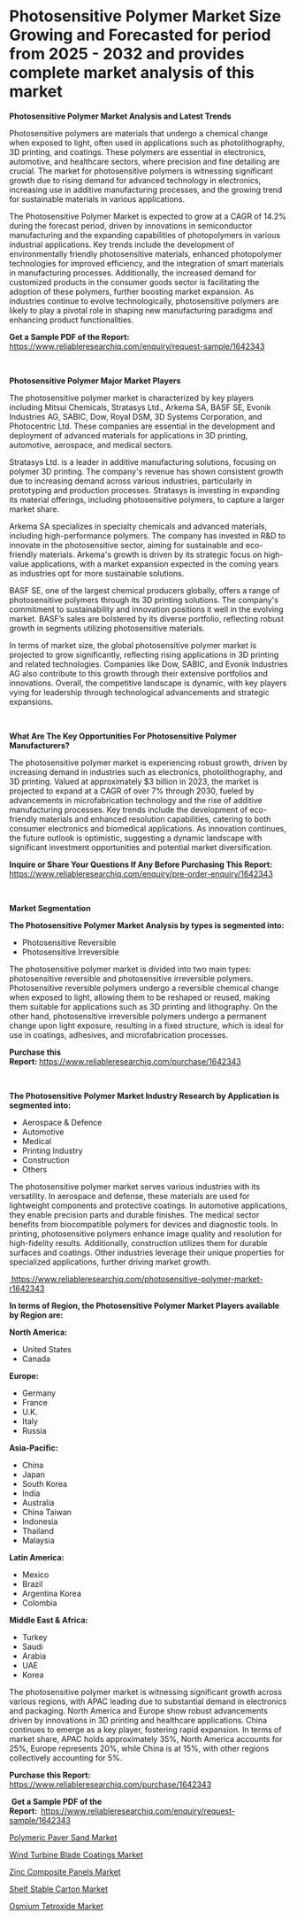 <p><h1>Photosensitive Polymer Market Size Growing and Forecasted for period from 2025 - 2032 and provides complete market analysis of this market</h1></p><p><strong>Photosensitive Polymer Market Analysis and Latest Trends</strong></p>
<p><p>Photosensitive polymers are materials that undergo a chemical change when exposed to light, often used in applications such as photolithography, 3D printing, and coatings. These polymers are essential in electronics, automotive, and healthcare sectors, where precision and fine detailing are crucial. The market for photosensitive polymers is witnessing significant growth due to rising demand for advanced technology in electronics, increasing use in additive manufacturing processes, and the growing trend for sustainable materials in various applications.</p><p>The Photosensitive Polymer Market is expected to grow at a CAGR of 14.2% during the forecast period, driven by innovations in semiconductor manufacturing and the expanding capabilities of photopolymers in various industrial applications. Key trends include the development of environmentally friendly photosensitive materials, enhanced photopolymer technologies for improved efficiency, and the integration of smart materials in manufacturing processes. Additionally, the increased demand for customized products in the consumer goods sector is facilitating the adoption of these polymers, further boosting market expansion. As industries continue to evolve technologically, photosensitive polymers are likely to play a pivotal role in shaping new manufacturing paradigms and enhancing product functionalities.</p></p>
<p><strong>Get a Sample PDF of the Report:&nbsp;</strong> <a href="https://www.reliableresearchiq.com/enquiry/request-sample/1642343?utm_campaign=2251&utm_medium=2&utm_source=Github&utm_content=ia&utm_term=30012025&utm_id=photosensitive-polymer">https://www.reliableresearchiq.com/enquiry/request-sample/1642343</a></p>
<p>&nbsp;</p>
<p><strong>Photosensitive Polymer Major Market Players</strong></p>
<p><p>The photosensitive polymer market is characterized by key players including Mitsui Chemicals, Stratasys Ltd., Arkema SA, BASF SE, Evonik Industries AG, SABIC, Dow, Royal DSM, 3D Systems Corporation, and Photocentric Ltd. These companies are essential in the development and deployment of advanced materials for applications in 3D printing, automotive, aerospace, and medical sectors.</p><p>Stratasys Ltd. is a leader in additive manufacturing solutions, focusing on polymer 3D printing. The company's revenue has shown consistent growth due to increasing demand across various industries, particularly in prototyping and production processes. Stratasys is investing in expanding its material offerings, including photosensitive polymers, to capture a larger market share.</p><p>Arkema SA specializes in specialty chemicals and advanced materials, including high-performance polymers. The company has invested in R&D to innovate in the photosensitive sector, aiming for sustainable and eco-friendly materials. Arkema's growth is driven by its strategic focus on high-value applications, with a market expansion expected in the coming years as industries opt for more sustainable solutions.</p><p>BASF SE, one of the largest chemical producers globally, offers a range of photosensitive polymers through its 3D printing solutions. The company's commitment to sustainability and innovation positions it well in the evolving market. BASF’s sales are bolstered by its diverse portfolio, reflecting robust growth in segments utilizing photosensitive materials.</p><p>In terms of market size, the global photosensitive polymer market is projected to grow significantly, reflecting rising applications in 3D printing and related technologies. Companies like Dow, SABIC, and Evonik Industries AG also contribute to this growth through their extensive portfolios and innovations. Overall, the competitive landscape is dynamic, with key players vying for leadership through technological advancements and strategic expansions.</p></p>
<p>&nbsp;</p>
<p><strong>What Are The Key Opportunities For Photosensitive Polymer Manufacturers?</strong></p>
<p><p>The photosensitive polymer market is experiencing robust growth, driven by increasing demand in industries such as electronics, photolithography, and 3D printing. Valued at approximately $3 billion in 2023, the market is projected to expand at a CAGR of over 7% through 2030, fueled by advancements in microfabrication technology and the rise of additive manufacturing processes. Key trends include the development of eco-friendly materials and enhanced resolution capabilities, catering to both consumer electronics and biomedical applications. As innovation continues, the future outlook is optimistic, suggesting a dynamic landscape with significant investment opportunities and potential market diversification.</p></p>
<p><strong>Inquire or Share Your Questions If Any Before Purchasing This Report:</strong> <a href="https://www.reliableresearchiq.com/enquiry/pre-order-enquiry/1642343?utm_campaign=2251&utm_medium=2&utm_source=Github&utm_content=ia&utm_term=30012025&utm_id=photosensitive-polymer">https://www.reliableresearchiq.com/enquiry/pre-order-enquiry/1642343</a></p>
<p>&nbsp;</p>
<p><strong>Market Segmentation</strong></p>
<p><strong>The Photosensitive Polymer Market Analysis by types is segmented into:</strong></p>
<p><ul><li>Photosensitive Reversible</li><li>Photosensitive Irreversible</li></ul></p>
<p><p>The photosensitive polymer market is divided into two main types: photosensitive reversible and photosensitive irreversible polymers. Photosensitive reversible polymers undergo a reversible chemical change when exposed to light, allowing them to be reshaped or reused, making them suitable for applications such as 3D printing and lithography. On the other hand, photosensitive irreversible polymers undergo a permanent change upon light exposure, resulting in a fixed structure, which is ideal for use in coatings, adhesives, and microfabrication processes.</p></p>
<p><strong>Purchase this Report:&nbsp;</strong><a href="https://www.reliableresearchiq.com/purchase/1642343?utm_campaign=2251&utm_medium=2&utm_source=Github&utm_content=ia&utm_term=30012025&utm_id=photosensitive-polymer">https://www.reliableresearchiq.com/purchase/1642343</a></p>
<p>&nbsp;</p>
<p><strong>The Photosensitive Polymer Market Industry Research by Application is segmented into:</strong></p>
<p><ul><li>Aerospace & Defence</li><li>Automotive</li><li>Medical</li><li>Printing Industry</li><li>Construction</li><li>Others</li></ul></p>
<p><p>The photosensitive polymer market serves various industries with its versatility. In aerospace and defense, these materials are used for lightweight components and protective coatings. In automotive applications, they enable precision parts and durable finishes. The medical sector benefits from biocompatible polymers for devices and diagnostic tools. In printing, photosensitive polymers enhance image quality and resolution for high-fidelity results. Additionally, construction utilizes them for durable surfaces and coatings. Other industries leverage their unique properties for specialized applications, further driving market growth.</p></p>
<p><a href="https://www.reliableresearchiq.com/photosensitive-polymer-market-r1642343?utm_campaign=2251&utm_medium=2&utm_source=Github&utm_content=ia&utm_term=30012025&utm_id=photosensitive-polymer">&nbsp;https://www.reliableresearchiq.com/photosensitive-polymer-market-r1642343</a></p>
<p><strong>In terms of Region, the Photosensitive Polymer Market Players available by Region are:</strong></p>
<p>
    <p> <strong> North America: </strong>
        <ul>
            <li>United States</li>
            <li>Canada</li>
        </ul>
        </p> 
    <p> <strong> Europe: </strong>
        <ul>
            <li>Germany</li>
            <li>France</li>
            <li>U.K.</li>
            <li>Italy</li>
            <li>Russia</li>
        </ul>
        </p> 
    <p> <strong> Asia-Pacific: </strong>
        <ul>
            <li>China</li>
            <li>Japan</li>
            <li>South Korea</li>
            <li>India</li>
            <li>Australia</li>
            <li>China Taiwan</li>
            <li>Indonesia</li>
            <li>Thailand</li>
            <li>Malaysia</li>
        </ul>
        </p> 
    <p> <strong> Latin America: </strong>
        <ul>
            <li>Mexico</li>
            <li>Brazil</li>
            <li>Argentina Korea</li>
            <li>Colombia</li>
        </ul>
        </p> 
    <p> <strong> Middle East & Africa: </strong>
        <ul>
            <li>Turkey</li>
            <li>Saudi</li>
            <li>Arabia</li>
            <li>UAE</li>
            <li>Korea</li>
        </ul>
    </p>
    </p>
<p><p>The photosensitive polymer market is witnessing significant growth across various regions, with APAC leading due to substantial demand in electronics and packaging. North America and Europe show robust advancements driven by innovations in 3D printing and healthcare applications. China continues to emerge as a key player, fostering rapid expansion. In terms of market share, APAC holds approximately 35%, North America accounts for 25%, Europe represents 20%, while China is at 15%, with other regions collectively accounting for 5%.</p></p>
<p><strong>Purchase this Report: </strong><a href="https://www.reliableresearchiq.com/purchase/1642343?utm_campaign=2251&utm_medium=2&utm_source=Github&utm_content=ia&utm_term=30012025&utm_id=photosensitive-polymer">https://www.reliableresearchiq.com/purchase/1642343</a></p>
<p>&nbsp;<strong>Get a Sample PDF of the Report:&nbsp;&nbsp;</strong><a href="https://www.reliableresearchiq.com/enquiry/request-sample/1642343?utm_campaign=2251&utm_medium=2&utm_source=Github&utm_content=ia&utm_term=30012025&utm_id=photosensitive-polymer">https://www.reliableresearchiq.com/enquiry/request-sample/1642343</a></p>
<p><strong></strong></p>
<p><p><a href="https://github.com/willjis/Market-Research-Report-List-1/blob/main/polymeric-paver-sand-market.md?utm_campaign=2251&utm_medium=2&utm_source=Github&utm_content=ia&utm_term=30012025&utm_id=photosensitive-polymer">Polymeric Paver Sand Market</a></p><p><a href="https://github.com/sawrovpipolo/Market-Research-Report-List-1/blob/main/wind-turbine-blade-coatings-market.md?utm_campaign=2251&utm_medium=2&utm_source=Github&utm_content=ia&utm_term=30012025&utm_id=photosensitive-polymer">Wind Turbine Blade Coatings Market</a></p><p><a href="https://github.com/castoriffic/Market-Research-Report-List-5/blob/main/zinc-composite-panels-market.md?utm_campaign=2251&utm_medium=2&utm_source=Github&utm_content=ia&utm_term=30012025&utm_id=photosensitive-polymer">Zinc Composite Panels Market</a></p><p><a href="https://github.com/ryanbell8967/Market-Research-Report-List-1/blob/main/shelf-stable-carton-market.md?utm_campaign=2251&utm_medium=2&utm_source=Github&utm_content=ia&utm_term=30012025&utm_id=photosensitive-polymer">Shelf Stable Carton Market</a></p><p><a href="https://github.com/yoshih12/Market-Research-Report-List-4/blob/main/osmium-tetroxide-market.md?utm_campaign=2251&utm_medium=2&utm_source=Github&utm_content=ia&utm_term=30012025&utm_id=photosensitive-polymer">Osmium Tetroxide Market</a></p></p>